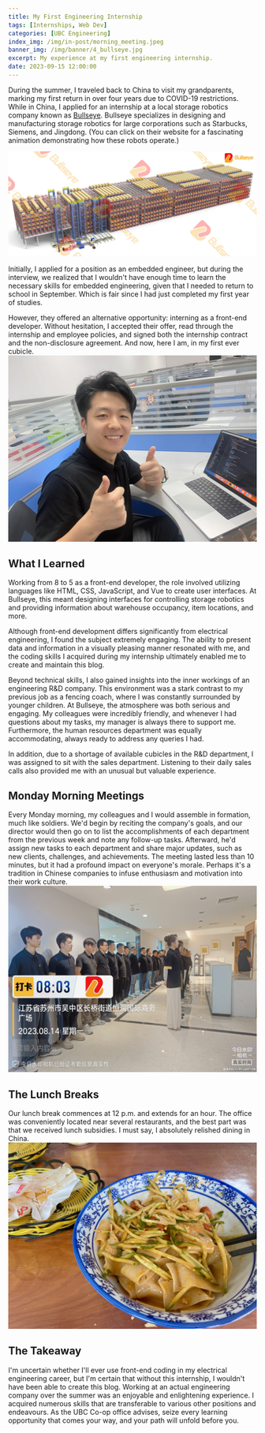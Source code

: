 ```yaml
---
title: My First Engineering Internship
tags: [Internships, Web Dev]
categories: [UBC Engineering]
index_img: /img/in-post/morning_meeting.jpeg
banner_img: /img/banner/4_bullseye.jpg
excerpt: My experience at my first engineering internship.
date: 2023-09-15 12:00:00
---
```


During the summer, I traveled back to China to visit my grandparents, marking my first return in over four years due to COVID-19 restrictions. While in China, I applied for an internship at a  local storage robotics company known as [Bullseye](https://en.ny-zn.com/). Bullseye specializes in designing and manufacturing storage robotics for large corporations such as Starbucks, Siemens, and Jingdong. (You can click on their website for a fascinating animation demonstrating how these robots operate.)

![A Bullseye Storage Robotics Warehouse](/img/in-post/bullseye.jpg)

Initially, I applied for a position as an embedded engineer, but during the interview, we realized that I wouldn't have enough time to learn the necessary skills for embedded engineering, given that I needed to return to school in September. Which is fair since I had just completed my first year of studies.

However, they offered an alternative opportunity: interning as a front-end developer. Without hesitation, I accepted their offer, read through the internship and employee policies, and signed both the internship contract and the non-disclosure agreement. And now, here I am, in my first ever cubicle.
![Me at my cubicle](/img/in-post/niuyan_desk.JPG)

## What I Learned
Working from 8 to 5 as a front-end developer, the role involved utilizing languages like HTML, CSS, JavaScript, and Vue to create user interfaces. At Bullseye, this meant designing interfaces for controlling storage robotics and providing information about warehouse occupancy, item locations, and more.

Although front-end development differs significantly from electrical engineering, I found the subject extremely engaging. The ability to present data and information in a visually pleasing manner resonated with me, and the coding skills I acquired during my internship ultimately enabled me to create and maintain this blog.

Beyond technical skills, I also gained insights into the inner workings of an engineering R&D company. This environment was a stark contrast to my previous job as a fencing coach, where I was constantly surrounded by younger children. At Bullseye, the atmosphere was both serious and engaging. My colleagues were incredibly friendly, and whenever I had questions about my tasks, my manager is always there to support me. Furthermore, the human resources department was equally accommodating, always ready to address any queries I had.

In addition, due to a shortage of available cubicles in the R&D department, I was assigned to sit with the sales department. Listening to their daily sales calls also provided me with an unusual but valuable experience.
## Monday Morning Meetings
Every Monday morning, my colleagues and I would assemble in formation, much like soldiers. We'd begin by reciting the company's goals, and our director would then go on to list the accomplishments of each department from the previous week and note any follow-up tasks. Afterward, he'd assign new tasks to each department and share major updates, such as new clients, challenges, and achievements. The meeting lasted less than 10 minutes, but it had a profound impact on everyone's morale. Perhaps it's a tradition in Chinese companies to infuse enthusiasm and motivation into their work culture.
![The Monday Meeting](/img/in-post/morning_meeting.jpeg)
## The Lunch Breaks
Our lunch break commences at 12 p.m. and extends for an hour. The office was conveniently located near several restaurants, and the best part was that we received lunch subsidies. I must say, I absolutely relished dining in China.
![Typical Lunch at Work](/img/in-post/work_lunch.jpeg)
## The Takeaway
I'm uncertain whether I'll ever use front-end coding in my electrical engineering career, but I'm certain that without this internship, I wouldn't have been able to create this blog. Working at an actual engineering company over the summer was an enjoyable and enlightening experience. I acquired numerous skills that are transferable to various other positions and endeavours. As the UBC Co-op office advises, seize every learning opportunity that comes your way, and your path will unfold before you.

